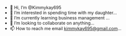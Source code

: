 - 👋 Hi, I’m @Kimmykay695
- 👀 I’m interested in spending time with my daughter...
- 🌱 I’m currently learning business management ...
- 💞️ I’m looking to collaborate on anything...
- 📫 How to reach me email kimmykay695@gmail.com...

<!---
Kimmykay695/Kimmykay695 is a ✨ special ✨ repository because its `README.md` (this file) appears on your GitHub profile.
You can click the Preview link to take a look at your changes.
--->
